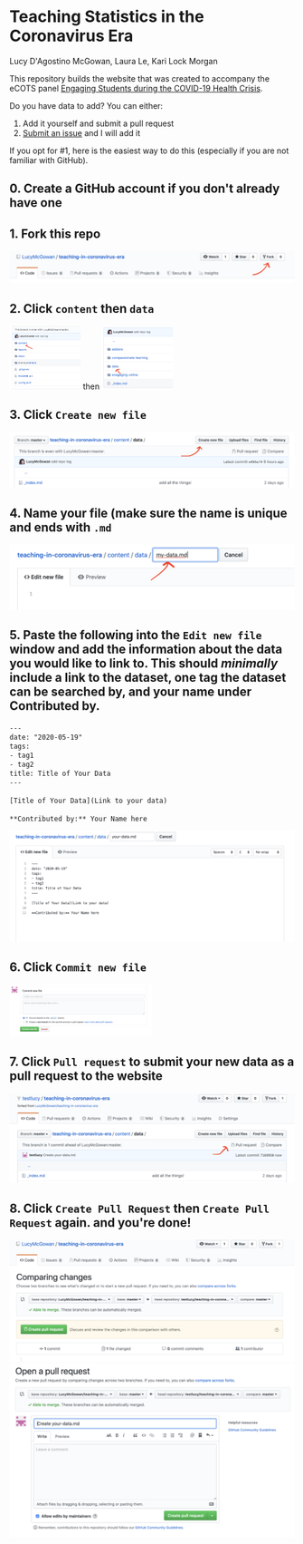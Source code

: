 
# Teaching Statistics in the Coronavirus Era

Lucy D'Agostino McGowan, Laura Le, Kari Lock Morgan

This repository builds the website that was created to accompany the eCOTS panel [Engaging Students during the COVID-19 Health Crisis](https://www.causeweb.org/cause/ecots/ecots20/panels/2).

<!-- badges: start -->
<!-- badges: end -->

Do you have data to add? You can either:

1. Add it yourself and submit a pull request
2. [Submit an issue](https://github.com/LucyMcGowan/teaching-in-coronavirus-era/issues/new) and I will add it

If you opt for #1, here is the easiest way to do this (especially if you are not familiar with GitHub). 

## 0. Create a GitHub account if you don't already have one
## 1. Fork this repo

![](static/image/gh-1.png)

## 2. Click `content` then `data`

<img src = "static/image/gh-2.png" width = 25%>
then
<img src = "static/image/gh-3.png" width = 25%>

## 3. Click `Create new file`

![](static/image/gh-4.png)

## 4. Name your file (make sure the name is **unique** and ends with `.md`

![](static/image/gh-5.png)

## 5. Paste the following into the `Edit new file` window and add the information about the data you would like to link to. This should _minimally_ include a link to the dataset, one tag the dataset can be searched by, and your name under **Contributed by**. 

```
---
date: "2020-05-19"
tags:
- tag1
- tag2
title: Title of Your Data
---

[Title of Your Data](Link to your data)

**Contributed by:** Your Name here
```

![](static/image/gh-6.png)


## 6. Click `Commit new file`

<img src = "static/image/gh-7.png" width = 50%>

## 7. Click `Pull request` to submit your new data as a pull request to the website

![](static/image/gh-8.png)

## 8. Click `Create Pull Request` then `Create Pull Request` again. and you're done!

![](static/image/gh-9.png)
![](static/image/gh-10.png)